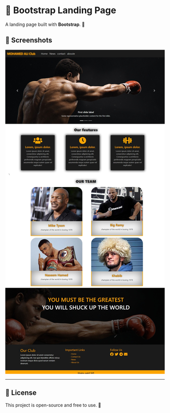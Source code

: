 



# 📌 Bootstrap Landing Page 

A landing page built with **Bootstrap**. 🚀

## 📸 Screenshots
<img src="img/README.jpeg"/> 




---




## 📌 License
This project is open-source and free to use. 🚀


